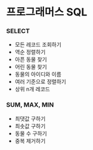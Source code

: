 # 프로그래머스 SQL
### SELECT
- 모든 레코드 조회하기
- 역순 정렬하기
- 아픈 동물 찾기
- 어린 동물 찾기
- 동물의 아이디와 이름
- 여러 기준으로 정렬하기
- 상위 n개 레코드

### SUM, MAX, MIN
- 최댓값 구하기
- 최솟값 구하기
- 동물 수 구하기
- 중복 제거하기
